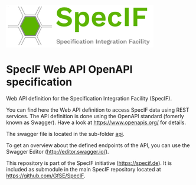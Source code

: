 ![SpecIF logo](https://github.com/GfSE/SpecIF/blob/master/logo/SpecIF_Logo_small.png?raw=true)

# SpecIF Web API OpenAPI specification
Web API definition for the Specification Integration Facility (SpecIF).

You can find here the Web API definition to access SpecIF data using REST services. The API definition is done using the OpenAPI standard 
(fomerly known as Swagger). Have a look at https://www.openapis.org/ for details.

The swagger file is located in the sub-folder [api](./api/swagger.yaml).

To get an overview about the defined endpoints of the API, you can use the Swagger Editor (http://editor.swagger.io/).

This repository is part of the SpecIF initiative (https://specif.de).
It is included as submodule in the main SpecIF repository located at https://github.com/GfSE/SpecIF.
